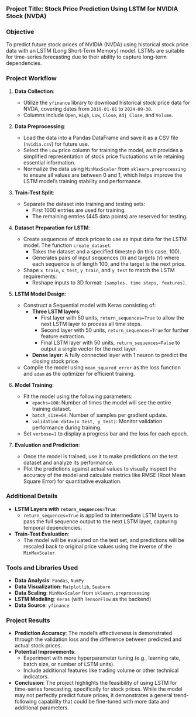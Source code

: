 ### Project Title: Stock Price Prediction Using LSTM for NVIDIA Stock (NVDA)

### Objective
To predict future stock prices of NVIDIA (NVDA) using historical stock price data with an LSTM (Long Short-Term Memory) model. LSTMs are suitable for time-series forecasting due to their ability to capture long-term dependencies.

### Project Workflow

1. **Data Collection**:
   - Utilize the `yfinance` library to download historical stock price data for NVDA, covering dates from `2019-01-01` to `2024-09-30`.
   - Columns include `Open`, `High`, `Low`, `Close`, `Adj Close`, and `Volume`.

2. **Data Preprocessing**:
   - Load the data into a Pandas DataFrame and save it as a CSV file (`nvidia.csv`) for future use.
   - Select the `Low` price column for training the model, as it provides a simplified representation of stock price fluctuations while retaining essential information.
   - Normalize the data using `MinMaxScaler` from `sklearn.preprocessing` to ensure all values are between 0 and 1, which helps improve the LSTM model’s training stability and performance.

3. **Train-Test Split**:
   - Separate the dataset into training and testing sets:
     - First 1000 entries are used for training.
     - The remaining entries (445 data points) are reserved for testing.

4. **Dataset Preparation for LSTM**:
   - Create sequences of stock prices to use as input data for the LSTM model. The function `create_dataset`:
     - Takes the dataset and a specified timestep (in this case, 100).
     - Generates pairs of input sequences (`X`) and targets (`Y`) where each sequence is of length 100, and the target is the next price.
   - Shape `x_train`, `x_test`, `y_train`, and `y_test` to match the LSTM requirements:
     - Reshape inputs to 3D format: `[samples, time steps, features]`.

5. **LSTM Model Design**:
   - Construct a Sequential model with Keras consisting of:
     - **Three LSTM layers**:
       - First layer with 50 units, `return_sequences=True` to allow the next LSTM layer to process all time steps.
       - Second layer with 50 units, `return_sequences=True` for further feature extraction.
       - Final LSTM layer with 50 units, `return_sequences=False` to output a single vector for the next layer.
     - **Dense layer**: A fully connected layer with 1 neuron to predict the closing stock price.
   - Compile the model using `mean_squared_error` as the loss function and `adam` as the optimizer for efficient training.

6. **Model Training**:
   - Fit the model using the following parameters:
     - `epochs=100`: Number of times the model will see the entire training dataset.
     - `batch_size=64`: Number of samples per gradient update.
     - `validation_data=(x_test, y_test)`: Monitor validation performance during training.
   - Set `verbose=1` to display a progress bar and the loss for each epoch.

7. **Evaluation and Prediction**:
   - Once the model is trained, use it to make predictions on the test dataset and analyze its performance.
   - Plot the predictions against actual values to visually inspect the accuracy of the model and calculate metrics like RMSE (Root Mean Square Error) for quantitative evaluation.

### Additional Details

- **LSTM Layers with `return_sequences=True`**:
   - `return_sequences=True` is applied to intermediate LSTM layers to pass the full sequence output to the next LSTM layer, capturing temporal dependencies.
- **Train-Test Evaluation**:
   - The model will be evaluated on the test set, and predictions will be rescaled back to original price values using the inverse of the `MinMaxScaler`.

### Tools and Libraries Used
- **Data Analysis**: `Pandas`, `NumPy`
- **Data Visualization**: `Matplotlib`, `Seaborn`
- **Data Scaling**: `MinMaxScaler` from `sklearn.preprocessing`
- **LSTM Modeling**: `Keras` (with `TensorFlow` as the backend)
- **Data Source**: `yfinance`

### Project Results
- **Prediction Accuracy**: The model’s effectiveness is demonstrated through the validation loss and the difference between predicted and actual stock prices.
- **Potential Improvements**:
   - Experiment with more hyperparameter tuning (e.g., learning rate, batch size, or number of LSTM units).
   - Include additional features like trading volume or other technical indicators.
- **Conclusion**: The project highlights the feasibility of using LSTM for time-series forecasting, specifically for stock prices. While the model may not perfectly predict future prices, it demonstrates a general trend-following capability that could be fine-tuned with more data and additional parameters.
